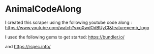 # AnimalCodeAlong

I created this scraper using the following youtube code along :  https://www.youtube.com/watch?v=oXwdOdBUyCI&feature=emb_logo

I used the following gems to get started: https://bundler.io/

and https://rspec.info/
